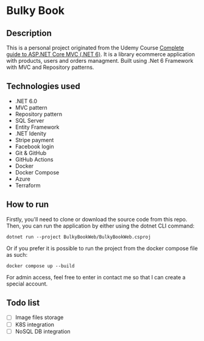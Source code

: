 # Bulky Book
## Description
This is a personal project originated from the Udemy Course [Complete guide to ASP.NET Core MVC (.NET 6)](https://www.udemy.com/course/complete-aspnet-core-21-course/). It is a library ecommerce application with products, users and orders managment. Built using .Net 6 Framework with MVC and Repository patterns.

## Technologies used
- .NET 6.0
- MVC pattern
- Repository pattern
- SQL Server
- Entity Framework
- .NET Idenity
- Stripe payment
- Facebook login
- Git & GitHub
- GitHub Actions
- Docker
- Docker Compose
- Azure
- Terraform

## How to run
Firstly, you'll need to clone or download the source code from this repo. Then, you can run the application by either using the dotnet CLI command:

```
dotnet run --project BulkyBookWeb/BulkyBookWeb.csproj
```

Or if you prefer it is possible to run the project from the docker compose file as such:

```
docker compose up --build
```

For admin access, feel free to enter in contact me so that I can create a special account.

## Todo list
- [ ] Image files storage
- [ ] K8S integration
- [ ] NoSQL DB integration
